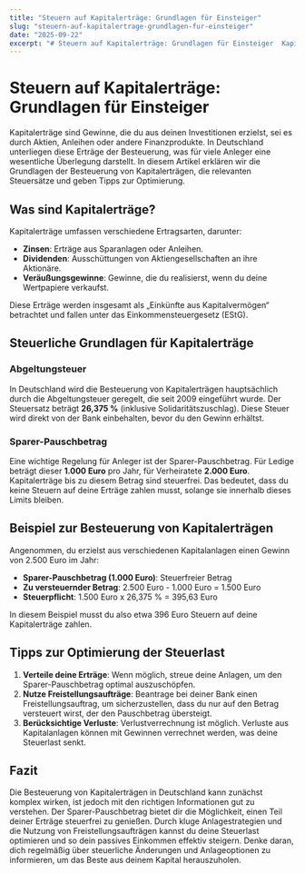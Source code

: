 ```yaml
---
title: "Steuern auf Kapitalerträge: Grundlagen für Einsteiger"
slug: "steuern-auf-kapitalertrage-grundlagen-fur-einsteiger"
date: "2025-09-22"
excerpt: "# Steuern auf Kapitalerträge: Grundlagen für Einsteiger  Kapitalerträge sind Gewinne, die du aus deinen Investitionen erzielst, sei es durch..."
---
```


# Steuern auf Kapitalerträge: Grundlagen für Einsteiger

Kapitalerträge sind Gewinne, die du aus deinen Investitionen erzielst, sei es durch Aktien, Anleihen oder andere Finanzprodukte. In Deutschland unterliegen diese Erträge der Besteuerung, was für viele Anleger eine wesentliche Überlegung darstellt. In diesem Artikel erklären wir die Grundlagen der Besteuerung von Kapitalerträgen, die relevanten Steuersätze und geben Tipps zur Optimierung.

## Was sind Kapitalerträge?

Kapitalerträge umfassen verschiedene Ertragsarten, darunter:

- **Zinsen**: Erträge aus Sparanlagen oder Anleihen.
- **Dividenden**: Ausschüttungen von Aktiengesellschaften an ihre Aktionäre.
- **Veräußungsgewinne**: Gewinne, die du realisierst, wenn du deine Wertpapiere verkaufst.

Diese Erträge werden insgesamt als „Einkünfte aus Kapitalvermögen“ betrachtet und fallen unter das Einkommensteuergesetz (EStG).

## Steuerliche Grundlagen für Kapitalerträge

### Abgeltungsteuer

In Deutschland wird die Besteuerung von Kapitalerträgen hauptsächlich durch die Abgeltungsteuer geregelt, die seit 2009 eingeführt wurde. Der Steuersatz beträgt **26,375 %** (inklusive Solidaritätszuschlag). Diese Steuer wird direkt von der Bank einbehalten, bevor du den Gewinn erhältst.

### Sparer-Pauschbetrag

Eine wichtige Regelung für Anleger ist der Sparer-Pauschbetrag. Für Ledige beträgt dieser **1.000 Euro** pro Jahr, für Verheiratete **2.000 Euro**. Kapitalerträge bis zu diesem Betrag sind steuerfrei. Das bedeutet, dass du keine Steuern auf deine Erträge zahlen musst, solange sie innerhalb dieses Limits bleiben.

## Beispiel zur Besteuerung von Kapitalerträgen

Angenommen, du erzielst aus verschiedenen Kapitalanlagen einen Gewinn von 2.500 Euro im Jahr:

- **Sparer-Pauschbetrag (1.000 Euro)**: Steuerfreier Betrag
- **Zu versteuernder Betrag**: 2.500 Euro - 1.000 Euro = 1.500 Euro
- **Steuerpflicht**: 1.500 Euro x 26,375 % = 395,63 Euro

In diesem Beispiel musst du also etwa 396 Euro Steuern auf deine Kapitalerträge zahlen.

## Tipps zur Optimierung der Steuerlast

1. **Verteile deine Erträge**: Wenn möglich, streue deine Anlagen, um den Sparer-Pauschbetrag optimal auszuschöpfen.
2. **Nutze Freistellungsaufträge**: Beantrage bei deiner Bank einen Freistellungsauftrag, um sicherzustellen, dass du nur auf den Betrag versteuert wirst, der den Pauschbetrag übersteigt.
3. **Berücksichtige Verluste**: Verlustverrechnung ist möglich. Verluste aus Kapitalanlagen können mit Gewinnen verrechnet werden, was deine Steuerlast senkt.

## Fazit

Die Besteuerung von Kapitalerträgen in Deutschland kann zunächst komplex wirken, ist jedoch mit den richtigen Informationen gut zu verstehen. Der Sparer-Pauschbetrag bietet dir die Möglichkeit, einen Teil deiner Erträge steuerfrei zu genießen. Durch kluge Anlagestrategien und die Nutzung von Freistellungsaufträgen kannst du deine Steuerlast optimieren und so dein passives Einkommen effektiv steigern. Denke daran, dich regelmäßig über steuerliche Änderungen und Anlageoptionen zu informieren, um das Beste aus deinem Kapital herauszuholen.
